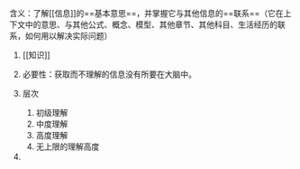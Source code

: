 含义：了解[[信息]]的==基本意思==，并掌握它与其他信息的==联系==（它在上下文中的意思、与其他公式、概念、模型、其他章节、其他科目、生活经历的联系，如何用以解决实际问题）

1. [[知识]]

2. 必要性：获取而不理解的信息没有所要在大脑中。
3. 层次
	1. 初级理解
	2. 中度理解
	3. 高度理解
	4. 无上限的理解高度
4. 